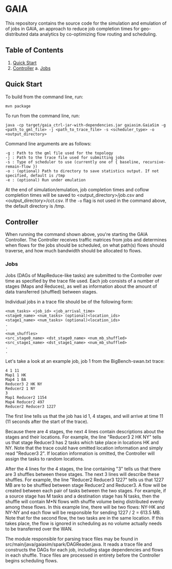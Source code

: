 # GAIA
This repository contains the source code for the simulation and emulation of of jobs in GAIA, an approach to reduce job completion times for geo-distributed data analytics by co-optimizing flow routing and scheduling.

## Table of Contents
1. [Quick Start](#quickstart)
2. [Controller](#ctrl)
	a. [Jobs](#jobs)

## Quick Start

To build from the command line, run:

```
mvn package
```

To run from the command line, run:

```
java -cp target/gaia_ctrl-jar-with-dependencies.jar gaiasim.GaiaSim -g <path_to_gml_file> -j <path_to_trace_file> -s <scheduler_type> -o <output_directory>
```

Command line arguments are as follows:

```
-g : Path to the gml file used for the topology
-j : Path to the trace file used for submitting jobs
-s : Type of scheduler to use (currently one of { baseline, recursive-remain-flow })
-o : (optional) Path to directory to save statistics output. If not specified, default is /tmp
-e : (optional) Run under emulation
```

At the end of simulation/emulation, job completion times and coflow completion times will be saved to <output_directory>/job.csv and <output_directory>/cct.csv. If the `-o` flag is not used in the command above, the default directory is /tmp.

## Controller

When running the command shown above, you're starting the GAIA Controller. The Controller receives traffic matrices from jobs and determines when flows for the jobs should be scheduled, on what path(s) flows should traverse, and how much bandwidth should be allocated to flows.

### Jobs
Jobs (DAGs of MapReduce-like tasks) are submitted to the Controller over time as specified by the trace file used. Each job consists of a number of stages (Maps and Reduces), as well as information about the amount of data transferred (shuffled) between stages.

Individual jobs in a trace file should be of the following form:

```
<num_tasks> <job_id> <job_arrival_time>
<stage0_name> <num_tasks> (optional)<location_ids>
<stage1_name> <num_tasks> (optional)<location_ids>
.
.
<num_shuffles>
<src_stage0_name> <dst_stage0_name> <num_mb_shuffled>
<src_stage1_name> <dst_stage1_name> <num_mb_shuffled>
.
.
```

Let's take a look at an example job, job 1 from the BigBench-swan.txt trace:

```
4 1 11
Map1 1 HK
Map4 1 BA
Reducer3 2 HK NY
Reducer2 1 NY
3
Map1 Reducer2 1154
Map4 Reducer2 497
Reducer2 Reducer3 1227
```

The first line tells us that the job has id 1, 4 stages, and will arrive at time 11 (11 seconds after the start of the trace). 

Because there are 4 stages, the next 4 lines contain descriptions about the stages and their locations. For example, the line "Reducer3 2 HK NY" tells us that stage Reducer3 has 2 tasks which take place in locations HK and NY. Note that the trace could have omitted location information and simply read "Reducer3 2". If location information is omitted, the Controller will assign the tasks to random locations.

After the 4 lines for the 4 stages, the line containing "3" tells us that there are 3 shuffles between these stages. The next 3 lines will describe these shuffles. For example, the line "Reducer2 Reducer3 1227" tells us that 1227 MB are to be shuffled between stage Reducer2 and Reducer3. A flow will be created between each pair of tasks between the two stages. For example, if a source stage has M tasks and a destination stage has N tasks, then the shuffle will contain M*N flows with shuffle volume being distributed evenly among these flows. In this example line, there will be two flows: NY-HK and NY-NY and each flow will be responsible for sending 1227 / 2 = 613.5 MB. Note that for the second flow, the two tasks are in the same location. If this takes place, the flow is ignored in scheduling as no volume actually needs to be transferred over the WAN.

The module responsible for parsing trace files may be found in src/main/java/gaiasim/spark/DAGReader.java. It reads a trace file and constructs the DAGs for each job, including stage dependencies and flows in each shuffle. Trace files are processed in entirety before the Controller begins scheduling flows.